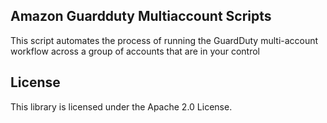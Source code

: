 ## Amazon Guardduty Multiaccount Scripts

This script automates the process of running the GuardDuty multi-account workflow across a group of accounts that are in your control

## License

This library is licensed under the Apache 2.0 License. 

